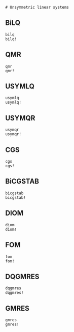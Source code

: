 ```@meta
# Unsymmetric linear systems
```

## BiLQ

```@docs
bilq
bilq!
```

## QMR

```@docs
qmr
qmr!
```

## USYMLQ

```@docs
usymlq
usymlq!
```

## USYMQR

```@docs
usymqr
usymqr!
```

## CGS

```@docs
cgs
cgs!
```

## BiCGSTAB

```@docs
bicgstab
bicgstab!
```

## DIOM

```@docs
diom
diom!
```

## FOM

```@docs
fom
fom!
```

## DQGMRES

```@docs
dqgmres
dqgmres!
```

## GMRES

```@docs
gmres
gmres!
```
